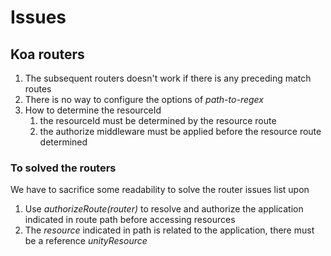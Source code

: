 # Issues

## Koa routers

1. The subsequent routers doesn't work if there is any preceding match routes
2. There is no way to configure the options of *path-to-regex*
3. How to determine the resourceId
   1. the resourceId must be determined by the resource route
   2. the authorize middleware must be applied before the resource route determined

### To solved the routers

We have to sacrifice some readability to solve the router issues list upon

1. Use *authorizeRoute(router)* to resolve and authorize the application indicated in route path before accessing resources
2. The *resource* indicated in path is related to the application, there must be a reference *unityResource*

